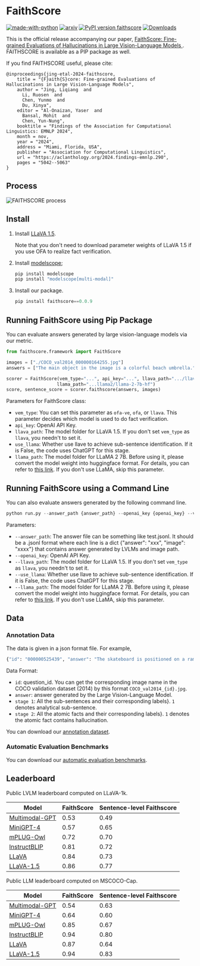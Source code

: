 # FaithScore
[![made-with-python](https://img.shields.io/badge/Made%20with-Python-red.svg)](#python)
[![arxiv](https://img.shields.io/badge/arXiv-2311.01477-b31b1b.svg)](https://arxiv.org/abs/2311.01477)
[![PyPI version faithscore](https://badge.fury.io/py/faithscore.svg)](https://pypi.python.org/pypi/faithscore/)
[![Downloads](https://pepy.tech/badge/faithscore)](https://pepy.tech/project/faithscore)

This is the official release accompanying our paper, [FaithScore: Fine-grained Evaluations of Hallucinations in Large Vision-Language Models
](https://aclanthology.org/2024.findings-emnlp.290/). FAITHSCORE is available as a PIP package as well.

If you find FAITHSCORE useful, please cite:
```
@inproceedings{jing-etal-2024-faithscore,
    title = "{F}aith{S}core: Fine-grained Evaluations of Hallucinations in Large Vision-Language Models",
    author = "Jing, Liqiang  and
      Li, Ruosen  and
      Chen, Yunmo  and
      Du, Xinya",
    editor = "Al-Onaizan, Yaser  and
      Bansal, Mohit  and
      Chen, Yun-Nung",
    booktitle = "Findings of the Association for Computational Linguistics: EMNLP 2024",
    month = nov,
    year = "2024",
    address = "Miami, Florida, USA",
    publisher = "Association for Computational Linguistics",
    url = "https://aclanthology.org/2024.findings-emnlp.290",
    pages = "5042--5063"
}
```

## Process
![FAITHSCORE process](faithscore.png)


## Install

1. Install [LLaVA 1.5](https://github.com/haotian-liu/LLaVA). 
   
   Note that you don't need to download parameter weights of LLaVA 1.5 if you use OFA to realize fact verification. 
2. Install [modelscope](https://modelscope.cn/home);
   ```python
   pip install modelscope
   pip install "modelscope[multi-modal]" 
   ```
3. Install our package.
    ```python
    pip install faithscore==0.0.9
    ```

## Running FaithScore using Pip Package
You can evaluate answers generated by large vision-language models via our metric. 

```python
from faithscore.framework import FaithScore

images = ["./COCO_val2014_000000164255.jpg"]
answers = ["The main object in the image is a colorful beach umbrella."]

scorer = FaithScore(vem_type="...", api_key="...", llava_path=".../llava/eval/checkpoints/llava-v1.5-13b", use_llama=False,
                   llama_path="...llama2/llama-2-7b-hf")
score, sentence_score = scorer.faithscore(answers, images)
```

Parameters for FaithScore class:
- `vem_type`: You can set this parameter as `ofa-ve`, `ofa`, or `llava`. This parameter decides which model is used to do fact verification. 
- `api_key`: OpenAI API Key.
- `llava_path`: The model folder for LLaVA 1.5. If you don't set `vem_type` as `llava`, you needn't to set it.
- `use_llama`: Whether use llave to achieve sub-sentence identification. If it is False, the code uses ChatGPT for this stage. 
- `llama_path`: The model folder for LLaMA 2 7B. Before using it, please convert the model weight into huggingface format. For details, you can refer to [this link](https://huggingface.co/docs/transformers/model_doc/llama2). If you don't use LLaMA, skip this parameter.

## Running FaithScore using a Command Line
You can also evaluate answers generated by the following command line.

```python
python run.py --answer_path {answer_path} --openai_key {openai_key} --vem_type {vem_type} --llava_path {llava_path} --llama_path {llama_path} --use_llama {use_llama}
```
Parameters:
- `--answer_path`:  The answer file can be something like test.jsonl. It should be a .jsonl format where each line is a dict {"answer": "xxx", "image": "xxxx"} that contains answer generated by LVLMs and image path.
- `--openai_key`: OpenAI API Key.
- `--llava_path`: The model folder for LLaVA 1.5. If you don't set `vem_type` as `llava`, you needn't to set it.
- `--use_llama`: Whether use llave to achieve sub-sentence identification. If it is False, the code uses ChatGPT for this stage. 
- `--llama_path`: The model folder for LLaMA 2 7B. Before using it, please convert the model weight into huggingface format. For details, you can refer to [this link](https://huggingface.co/docs/transformers/model_doc/llama2). If you don't use LLaMA, skip this parameter.

## Data
### Annotation Data
The data is given in a json format file. For example, 
```python
{"id": "000000525439", "answer": "The skateboard is positioned on a ramp, with the skateboarder standing on it.", "stage 1": {"The skateboard is positioned on a ramp": 1, " with the skateboarder standing on it": 1}, "stage 2": {"There is a skateboard.": 1, "There is a ramp.": 0, "There is a skateboarder.": 1, "The skateboarder is standing on a skateboard.": 0}}
```
Data Format:
- `id`:  question_id. You can get the corresponding image name in the COCO validation dataset (2014) by this format `COCO_val2014_{id}.jpg`. 
- `answer`: answer generated by the Large Vision-Language Model.
- `stage 1`: All the sub-sentences and their corresponding labels}. `1` denotes analytical sub-sentence.
- `stage 2`: All the atomic facts and their corresponding labels}. `1` denotes the atomic fact contains hallucination.

You can download our [annotation dataset](https://github.com/bcdnlp/FAITHSCORE/blob/main/annotation.jsonl).



### Automatic Evaluation Benchmarks
You can download our [automatic evaluation benchmarks](https://drive.google.com/drive/folders/10RyGYrtEdxFC2u8wE_ojeSDslN7CQ4OM?usp=drive_link).

## Leaderboard
Public LVLM leaderboard computed on LLaVA-1k. 

| Model |  FaithScore | Sentence-level Faithscore |
|---|---|---|
| [Multimodal-GPT](https://arxiv.org/abs/2305.04790)                                         | 0.53 | 0.49 |
| [MiniGPT-4](https://arxiv.org/abs/2304.10592)                                        |  0.57 | 0.65 |
| [mPLUG-Owl](https://arxiv.org/abs/2304.14178)                    |  0.72 | 0.70 |
| [InstructBLIP](https://arxiv.org/abs/2305.06500)                  |  0.81 | 0.72 |
| [LLaVA](https://arxiv.org/abs/2304.08485)                    | 0.84 | 0.73 |
| [LLaVA-1.5](https://arxiv.org/abs/2310.03744)                           |  0.86 | 0.77 |


Public LLM leaderboard computed on  MSCOCO-Cap. 


| Model |  FaithScore | Sentence-level Faithscore |
|---|---|---|
| [Multimodal-GPT](https://arxiv.org/abs/2305.04790)                                         | 0.54 | 0.63 |
| [MiniGPT-4](https://arxiv.org/abs/2304.10592)                                        |  0.64 | 0.60 |
| [mPLUG-Owl](https://arxiv.org/abs/2304.14178)                    |  0.85 | 0.67 |
| [InstructBLIP](https://arxiv.org/abs/2305.06500)                  |  0.94 | 0.80 |
| [LLaVA](https://arxiv.org/abs/2304.08485)                    | 0.87 | 0.64 |
| [LLaVA-1.5](https://arxiv.org/abs/2310.03744)                           |  0.94 | 0.83 |
